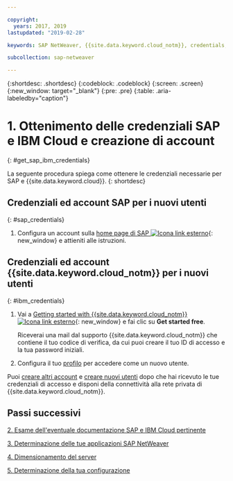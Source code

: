```yaml
---

copyright:
  years: 2017, 2019
lastupdated: "2019-02-28"

keywords: SAP NetWeaver, {{site.data.keyword.cloud_notm}}, credentials, SAP Certified

subcollection: sap-netweaver

---
```


{:shortdesc: .shortdesc}
{:codeblock: .codeblock}
{:screen: .screen}
{:new_window: target="_blank"}
{:pre: .pre}
{:table: .aria-labeledby="caption"}


# 1. Ottenimento delle credenziali SAP e IBM Cloud e creazione di account
{: #get_sap_ibm_credentials}

La seguente procedura spiega come ottenere le credenziali necessarie per SAP e {{site.data.keyword.cloud}}.
{: shortdesc}

## Credenziali ed account SAP per i nuovi utenti
{: #sap_credentials}

1. Configura un account sulla [home page di SAP ![Icona link esterno](../../icons/launch-glyph.svg "Icona link esterno")](https://www.sap.com/){: new_window} e attieniti alle istruzioni.

## Credenziali ed account {{site.data.keyword.cloud_notm}} per i nuovi utenti
{: #ibm_credentials}

1. Vai a [Getting started with {{site.data.keyword.cloud_notm}} ![Icona link esterno](../../icons/launch-glyph.svg "Icona link esterno")](https://www.ibm.com/cloud/get-started){: new_window} e fai clic su **Get started free**.

   Riceverai una mail dal supporto {{site.data.keyword.cloud_notm}} che contiene il tuo codice di verifica, da cui puoi creare il tuo ID di accesso e la tua password iniziali.

2. Configura il tuo [profilo](/docs/account?topic=account-usersettings#profile-photo) per accedere come un nuovo utente.

Puoi [creare altri account](/docs/customer-portal?topic=customer-portal-getting-started#getting-started) e [creare nuovi utenti](/docs/customer-portal?topic=customer-portal-getting-started#users-permissions) dopo che hai ricevuto le tue credenziali di accesso e disponi della connettività alla rete privata di {{site.data.keyword.cloud_notm}}.

## Passi successivi

  [2. Esame dell'eventuale documentazione SAP e IBM Cloud pertinente](/docs/infrastructure/sap-netweaver?topic=sap-netweaver-review_doc#review_doc)

  [3. Determinazione delle tue applicazioni SAP NetWeaver](/docs/infrastructure/sap-netweaver?topic=sap-netweaver-3-determining-your-sap-netweaver-applications#3-determining-your-sap-netweaver-applications)

  [4. Dimensionamento del server](/docs/infrastructure/sap-netweaver?topic=sap-netweaver-size_the_server#size_the_server)

  [5. Determinazione della tua configurazione](/docs/infrastructure/sap-netweaver?topic=sap-netweaver-determine_configuration#determine_configuration)
